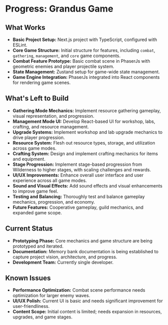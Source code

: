 # Progress: Grandus Game

## What Works
- **Basic Project Setup:** Next.js project with TypeScript, configured with ESLint.
- **Core Game Structure:** Initial structure for features, including `combat`, `gathering`, `management`, and `core` game components.
- **Combat Feature Prototype:** Basic combat scene in PhaserJs with geometric enemies and player projectile system.
- **State Management:** Zustand setup for game-wide state management.
- **Game Engine Integration:** PhaserJs integrated into React components for rendering game scenes.

## What's Left to Build
- **Gathering Mode Mechanics:** Implement resource gathering gameplay, visual representation, and progression.
- **Management Mode UI:** Develop React-based UI for workshop, labs, crafting, and resource management.
- **Upgrade Systems:** Implement workshop and lab upgrade mechanics to drive player progression.
- **Resource System:** Flesh out resource types, storage, and utilization across game modes.
- **Crafting System:** Design and implement crafting mechanics for items and equipment.
- **Stage Progression:** Implement stage-based progression from Wilderness to higher stages, with scaling challenges and rewards.
- **UI/UX Improvements:** Enhance overall user interface and user experience across all game modes.
- **Sound and Visual Effects:** Add sound effects and visual enhancements to improve game feel.
- **Testing and Balancing:** Thoroughly test and balance gameplay mechanics, progression, and economy.
- **Future Features:** Cooperative gameplay, guild mechanics, and expanded game scope.

## Current Status
- **Prototyping Phase:** Core mechanics and game structure are being prototyped and iterated.
- **Documentation:** Memory bank documentation is being established to capture project vision, architecture, and progress.
- **Development Team:** Currently single developer.

## Known Issues
- **Performance Optimization:** Combat scene performance needs optimization for larger enemy waves.
- **UI/UX Polish:** Current UI is basic and needs significant improvement for user-friendliness.
- **Content Scope:** Initial content is limited; needs expansion in resources, upgrades, and game stages.
